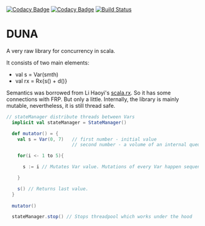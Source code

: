 [![Codacy Badge](https://api.codacy.com/project/badge/Grade/51678cdeee544edb9d7219ca20b3d214)](https://www.codacy.com/app/garrynsk/duna?utm_source=github.com&amp;utm_medium=referral&amp;utm_content=garrynsk/duna&amp;utm_campaign=Badge_Grade) [![Codacy Badge](https://api.codacy.com/project/badge/Coverage/51678cdeee544edb9d7219ca20b3d214)](https://www.codacy.com/app/garrynsk/duna?utm_source=github.com&utm_medium=referral&utm_content=garrynsk/duna&utm_campaign=Badge_Coverage) [![Build Status](https://travis-ci.org/garrynsk/duna.svg?branch=master)](https://travis-ci.org/garrynsk/duna)

# DUNA

A very raw library for concurrency in scala. 

It consists of two main elements:

* val s = Var(smth)
* val rx = Rx{s() + d()}

Semantics was borrowed from Li Haoyi's [scala.rx](https://github.com/lihaoyi/scala.rx). So it has some connections with FRP. But only a little. Internally, the library is mainly mutable,
nevertheless, it is still thread safe.

```scala
// stateManager distribute threads between Vars
  implicit val stateManager = StateManager()

  def mutator() = {
    val s = Var(0, 7)   // first number - initial value
                        // second number - a volume of an internal queue. Var's performans heavy depends on this number.

    for(i <- 1 to 5){

      s := i // Mutates Var value. Mutations of every Var happen sequentially.

    }

    s() // Returns last value.
  }
    
  mutator()

  stateManager.stop() // Stops threadpool which works under the hood
  ```